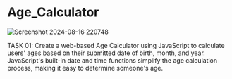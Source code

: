 # Age_Calculator
![Screenshot 2024-08-16 220748](https://github.com/user-attachments/assets/c2f6e2e4-5900-4217-aa35-ed535cf6429e)

TASK 01:
Create a web-based Age Calculator using JavaScript to calculate users' ages based on their submitted date of birth, month, and year. JavaScript's built-in date and time functions simplify the age calculation process, making it easy to determine someone's age.

